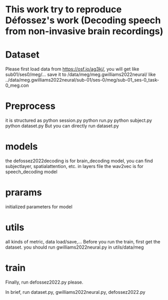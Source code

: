 # This work try to reproduce Défossez's work (Decoding speech from non-invasive brain recordings)

# Dataset 
Please first load data from https://osf.io/ag3kj/, you will get like sub01/ses0/meg/...
save it to /data/meg/meg.gwilliams2022neural/
like ../data/meg.gwilliams2022neural/sub-01/ses-0/meg/sub-01_ses-0_task-0_meg.con

# Preprocess
it is structured as 
	python session.py
	python run.py
	python subject.py
	python dataset.py
But you can directly run dataset.py

# models
the defossez2022decoding is for brain_decoding model, you can find subjectlayer, spatialattention, etc. in layers file
the wav2vec is for speech_decoding model

# prarams
initialized parameters for model

# utils 
all kinds of metric, data load/save,...
Before you run the train, first get the dataset. you should run gwilliams2022neural.py in utils/data/meg

# train
Finally, run defossez2022.py please.

In brief, run dataset.py, gwilliams2022neural.py, defossez2022.py